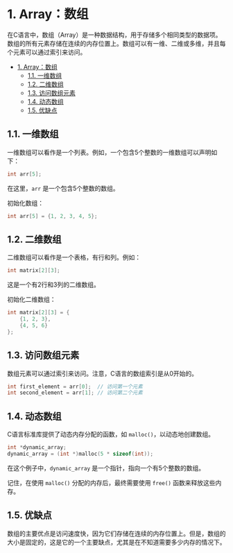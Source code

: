 # 1. Array：数组

在C语言中，数组（Array）是一种数据结构，用于存储多个相同类型的数据项。数组的所有元素存储在连续的内存位置上。数组可以有一维、二维或多维，并且每个元素可以通过索引来访问。

- [1. Array：数组](#1-array数组)
  - [1.1. 一维数组](#11-一维数组)
  - [1.2. 二维数组](#12-二维数组)
  - [1.3. 访问数组元素](#13-访问数组元素)
  - [1.4. 动态数组](#14-动态数组)
  - [1.5. 优缺点](#15-优缺点)

## 1.1. 一维数组

一维数组可以看作是一个列表。例如，一个包含5个整数的一维数组可以声明如下：

```c
int arr[5];
```

在这里，`arr` 是一个包含5个整数的数组。

初始化数组：

```c
int arr[5] = {1, 2, 3, 4, 5};
```

## 1.2. 二维数组

二维数组可以看作是一个表格，有行和列。例如：

```c
int matrix[2][3];
```

这是一个有2行和3列的二维数组。

初始化二维数组：

```c
int matrix[2][3] = {
    {1, 2, 3},
    {4, 5, 6}
};
```

## 1.3. 访问数组元素

数组元素可以通过索引来访问。注意，C语言的数组索引是从0开始的。

```c
int first_element = arr[0];  // 访问第一个元素
int second_element = arr[1]; // 访问第二个元素
```

## 1.4. 动态数组

C语言标准库提供了动态内存分配的函数，如 `malloc()`，以动态地创建数组。

```c
int *dynamic_array;
dynamic_array = (int *)malloc(5 * sizeof(int));
```

在这个例子中，`dynamic_array` 是一个指针，指向一个有5个整数的数组。

记住，在使用 `malloc()` 分配的内存后，最终需要使用 `free()` 函数来释放这些内存。

## 1.5. 优缺点

数组的主要优点是访问速度快，因为它们存储在连续的内存位置上。但是，数组的大小是固定的，这是它的一个主要缺点，尤其是在不知道需要多少内存的情况下。

